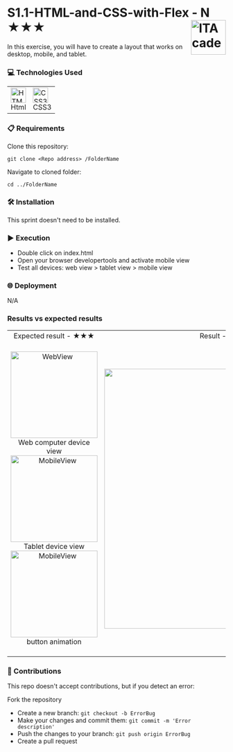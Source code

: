 # S1.1-HTML-and-CSS-with-Flex - N ★★★<a href="https://github.com/LLuisPP/ITA_FrontEnd"> <img width="80" align="right" alt="ITAcademy" src="https://github.com/user-attachments/assets/6efa87df-ddf4-4d23-adbc-f851c88c0c79"></a>
In this exercise, you will have to create a layout that works on desktop, mobile, and tablet.

<h3>💻 Technologies Used</h3>

<div align="center">
<table>
  <tr>
      <td>
        <a href="#"><img src="https://cdn.jsdelivr.net/gh/devicons/devicon@latest/icons/html5/html5-original.svg" alt="HTML5" width="35" height="35"/></a><br>Html
      </td>
      <td>
        <a href="#"><img src="https://cdn.jsdelivr.net/gh/devicons/devicon@latest/icons/css3/css3-original.svg" alt="CSS3" width="35" height="35"/></a><br>CSS3
      </td>
  </tr>
</table>
</div>

<h3>📋 Requirements</h3>

<div align="left">
Clone this repository:
  
`````
git clone <Repo address> /FolderName
`````

Navigate to cloned folder:

`````
cd ../FolderName
`````
</div>

<h3>🛠️ Installation</h3>

<div align="left">
This sprint doesn't need to be installed.
</div>

<h3>▶️ Execution</h3>

- Double click on index.html
- Open your browser developertools and activate mobile view
- Test all devices: web view > tablet view > mobile view

<h3>🌐 Deployment</h3>

<div align="left">
N/A
</div>

<h3>Results vs expected results</h3>

<div align="center">
<table>
  <tr>
    <td align="center">
      Expected result - ★★★
    </td>  
    <td align="center">
      Result - Level ★★★
    </td>
  </tr>
  <tr>
    <td align="center">
      <br><a href="#"><img src="https://github.com/user-attachments/assets/37adb03e-7e94-42dd-9d22-8c13f5b9f209" alt="WebView" width="200" /></a><br>Web computer device view<br>
      <a href="#"><img src="https://github.com/user-attachments/assets/b7ec46f8-413b-4db2-b63e-7b035c7ea928" alt="MobileView" width="200" /></a><br>Tablet device view<br>
      <a href="#"><img src="https://github.com/user-attachments/assets/b76c3391-b6ed-4a4a-a21a-5e53bcb60e39" alt="MobileView" width="200" /></a><br>button animation<br><br>
    </td>  
    <td align="center">
      <a href="#"><img src="https://github.com/user-attachments/assets/dc1d5b99-e943-45c6-8abc-8918e59ddea6" alt="Result" width="600" /></a>
    </td>
  </tr>
</table>
</div>

<h3>🤝 Contributions</h3>

This repo doesn't accept contributions, but if you detect an error:
 
Fork the repository  
- Create a new branch: `git checkout -b ErrorBug`
- Make your changes and commit them: `git commit -m 'Error description'`
- Push the changes to your branch: `git push origin ErrorBug`
- Create a pull request
